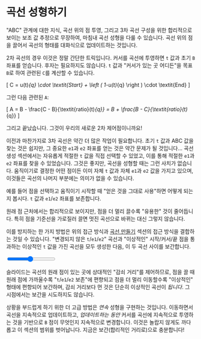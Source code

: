 # 곡선 성형하기

"ABC" 관계에 대한 지식, 곡선 위의 점 투영, 그리고 3차 곡선 구성을 위한 합리적으로 보이는 보조 값 추정으로 무장하여, 마침내 곡선 성형을 다룰 수 있습니다. 곡선 위의 점을 끌어서 곡선의 형태를 대화식으로 업데이트하는 것입니다.

2차 곡선의 경우 이것은 정말 간단한 트릭입니다. 커서를 곡선에 투영하면 `t` 값과 초기 `B` 좌표를 얻습니다. 후자는 필요하지도 않습니다. `t` 값과 "커서가 있는 곳 어디든"을 목표 `B`로 하여 관련된 `C`를 계산할 수 있습니다.

\[
  C = u(t)_{q} \cdot \textit{Start} + \left ( 1-u(t)_{q} \right ) \cdot \textit{End}
\]

그런 다음 관련된 `A`:

\[
  A = B - \frac{C - B}{\textit{ratio}(t)_{q}} = B + \frac{B - C}{\textit{ratio}(t)_{q}}
\]

그리고 끝났습니다. 그것이 우리의 새로운 2차 제어점이니까요!

<graphics-element title="2차 베지에 곡선 성형하기" width="825" src="./molding.js" data-type="quadratic"></graphics-element>

이전과 마찬가지로 3차 곡선은 약간 더 많은 작업이 필요합니다. 초기 `t` 값과 ABC 값을 찾는 것은 쉽지만, 그 중요한 `e1`과 `e2` 좌표를 얻는 것은 약간 문제가 될 것입니다... 곡선 생성 섹션에서는 자유롭게 적절한 `t` 값을 직접 선택할 수 있었고, 이를 통해 적절한 `e1`과 `e2` 좌표를 찾을 수 있었습니다. 그것은 좋지만, 곡선을 성형할 때는 그런 사치가 없습니다. 움직이기로 결정한 어떤 점이든 이미 자체 `t` 값과 자체 `e1`과 `e2` 값을 가지고 있으며, 이것들은 곡선의 나머지 부분에는 의미가 없을 수 있습니다.

예를 들어 점을 선택하고 움직이기 시작할 때 "얻은 것을 그대로 사용"하면 어떻게 되는지 봅시다. `t` 값과 `e1`/`e2` 좌표를 보존합니다.

<graphics-element title="3차 베지에 곡선 성형하기" width="825" src="./molding.js" data-type="cubic"></graphics-element>

원래 점 근처에서는 합리적으로 보이지만, 점을 더 멀리 끌수록 "유용한" 것이 줄어듭니다. 특히 점을 기준선을 가로질러 끌면 멋진 곡선으로 바뀌는 대신 그렇지 않습니다.

이를 방지하는 한 가지 방법은 위의 접근 방식과 [곡선 만들기](#pointcurves) 섹션의 접근 방식을 결합하는 것일 수 있습니다. "변경되지 않은 `t`/`e1`/`e2`" 곡선과 "이상적인" 시작/커서/끝 점을 통과하는 이상적인 `t` 값을 가진 곡선을 모두 생성한 다음, 이 두 곡선 사이를 보간합니다.

<graphics-element title="3차 베지에 곡선 성형하기" width="825" src="./molding.js" data-type="cubic" data-interpolated="true">
  <input type="range" min="10" max="200" step="1" value="100" class="slide-control">
</graphics-element>

슬라이드는 곡선의 원래 점이 있는 곳에 상대적인 "감쇠 거리"를 제어하므로, 점을 끌 때 원래 점에 가까울수록 "`t`/`e1`/`e2` 보존"에 편향되고 점을 더 멀리 이동할수록 "이상적인" 형태에 편향되어 보간하며, 감쇠 거리보다 먼 것은 단순히 이상적인 곡선이 _됩니다_. 그 시점에서는 보간을 시도하지도 않습니다.

상황을 부드럽게 하기 위한 더 고급 방법은 _연속_ 성형을 구현하는 것입니다. 이동하면서 곡선을 지속적으로 업데이트하고, _업데이트하는 동안_ 커서를 곡선에 지속적으로 투영하는 것을 기반으로 `B` 점이 무엇인지 지속적으로 변경합니다. 이것은 놀랍지 않게도 까다롭고 이 섹션의 범위를 벗어납니다. 지금은 보간(합리적인 거리로)으로 충분합니다!
